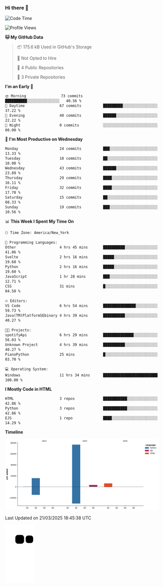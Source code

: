 ### Hi there 👋

<!--
**Iplay6432/Iplay6432** is a ✨ _special_ ✨ repository because its `README.md` (this file) appears on your GitHub profile.

Here are some ideas to get you started:

- 🔭 I’m currently working on ...
- 🌱 I’m currently learning ...
- 👯 I’m looking to collaborate on ...
- 🤔 I’m looking for help with ...
- 💬 Ask me about ...
- 📫 How to reach me: ...
- 😄 Pronouns: ...
- ⚡ Fun fact: ...
-->
<!--
- 🔭 I’m currently working on [A Login Python Scipt Thing](https://github.com/Iplay6432/Lugin-but-no-Pygame-)
- 🌱 I’m currently [learning C++](https://github.com/Iplay6432/LearningCpp)


<!--START_SECTION:waka-->
![Code Time](http://img.shields.io/badge/Code%20Time-145%20hrs%201%20min-blue)

![Profile Views](http://img.shields.io/badge/Profile%20Views-0-blue)

**🐱 My GitHub Data** 

> 📦 175.6 kB Used in GitHub's Storage 
 > 
> 🚫 Not Opted to Hire
 > 
> 📜 4 Public Repositories 
 > 
> 🔑 3 Private Repositories 
 > 
**I'm an Early 🐤** 

```text
🌞 Morning                73 commits          ██████████░░░░░░░░░░░░░░░   40.56 % 
🌆 Daytime                67 commits          █████████░░░░░░░░░░░░░░░░   37.22 % 
🌃 Evening                40 commits          ██████░░░░░░░░░░░░░░░░░░░   22.22 % 
🌙 Night                  0 commits           ░░░░░░░░░░░░░░░░░░░░░░░░░   00.00 % 
```
📅 **I'm Most Productive on Wednesday** 

```text
Monday                   24 commits          ███░░░░░░░░░░░░░░░░░░░░░░   13.33 % 
Tuesday                  18 commits          ██░░░░░░░░░░░░░░░░░░░░░░░   10.00 % 
Wednesday                43 commits          ██████░░░░░░░░░░░░░░░░░░░   23.89 % 
Thursday                 29 commits          ████░░░░░░░░░░░░░░░░░░░░░   16.11 % 
Friday                   32 commits          ████░░░░░░░░░░░░░░░░░░░░░   17.78 % 
Saturday                 15 commits          ██░░░░░░░░░░░░░░░░░░░░░░░   08.33 % 
Sunday                   19 commits          ███░░░░░░░░░░░░░░░░░░░░░░   10.56 % 
```


📊 **This Week I Spent My Time On** 

```text
🕑︎ Time Zone: America/New_York

💬 Programming Languages: 
Other                    4 hrs 45 mins       ██████████░░░░░░░░░░░░░░░   41.06 % 
Svelte                   2 hrs 16 mins       █████░░░░░░░░░░░░░░░░░░░░   19.68 % 
Python                   2 hrs 16 mins       █████░░░░░░░░░░░░░░░░░░░░   19.60 % 
JavaScript               1 hr 28 mins        ███░░░░░░░░░░░░░░░░░░░░░░   12.71 % 
CSS                      31 mins             █░░░░░░░░░░░░░░░░░░░░░░░░   04.50 % 

🔥 Editors: 
VS Code                  6 hrs 54 mins       ███████████████░░░░░░░░░░   59.73 % 
Java(TM)PlatformSEbinary 4 hrs 39 mins       ██████████░░░░░░░░░░░░░░░   40.27 % 

🐱‍💻 Projects: 
spotifyApi               6 hrs 29 mins       ██████████████░░░░░░░░░░░   56.03 % 
Unknown Project          4 hrs 39 mins       ██████████░░░░░░░░░░░░░░░   40.27 % 
PianoPython              25 mins             █░░░░░░░░░░░░░░░░░░░░░░░░   03.70 % 

💻 Operating System: 
Windows                  11 hrs 34 mins      █████████████████████████   100.00 % 
```

**I Mostly Code in HTML** 

```text
HTML                     3 repos             ███████████░░░░░░░░░░░░░░   42.86 % 
Python                   3 repos             ███████████░░░░░░░░░░░░░░   42.86 % 
EJS                      1 repo              ████░░░░░░░░░░░░░░░░░░░░░   14.29 % 
```



**Timeline**

![Lines of Code chart](https://raw.githubusercontent.com/Iplay6432/Iplay6432/main/assets/bar_graph.png)


 Last Updated on 21/03/2025 18:45:38 UTC
<!--END_SECTION:waka-->

![snake](https://raw.githubusercontent.com/Iplay6432/Iplay6432/output/github-contribution-grid-snake.svg)
